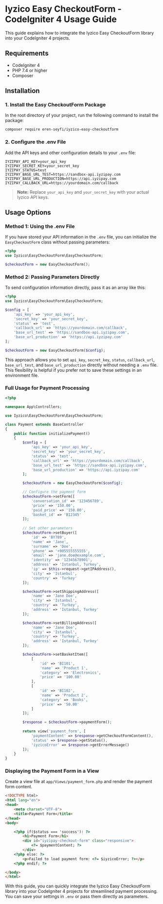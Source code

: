 
# Iyzico Easy CheckoutForm - CodeIgniter 4 Usage Guide

This guide explains how to integrate the Iyzico Easy CheckoutForm library into your CodeIgniter 4 projects.

## Requirements
- CodeIgniter 4
- PHP 7.4 or higher
- Composer

## Installation

### 1. Install the Easy CheckoutForm Package
In the root directory of your project, run the following command to install the package:
```bash
composer require eren-seyfi/iyzico-easy-checkoutform
```

### 2. Configure the .env File
Add the API keys and other configuration details to your `.env` file:
```plaintext
IYZIPAY_API_KEY=your_api_key
IYZIPAY_SECRET_KEY=your_secret_key
IYZIPAY_STATUS=test
IYZIPAY_BASE_URL_TEST=https://sandbox-api.iyzipay.com
IYZIPAY_BASE_URL_PRODUCTION=https://api.iyzipay.com
IYZIPAY_CALLBACK_URL=https://yourdomain.com/callback
```
> **Note:** Replace `your_api_key` and `your_secret_key` with your actual Iyzico API keys.

## Usage Options

### Method 1: Using the .env File
If you have stored your API information in the `.env` file, you can initialize the `EasyCheckoutForm` class without passing parameters:

```php
<?php
use Iyzico\EasyCheckoutForm\EasyCheckoutForm;

$checkoutForm = new EasyCheckoutForm();
```

### Method 2: Passing Parameters Directly
To send configuration information directly, pass it as an array like this:

```php
<?php
use Iyzico\EasyCheckoutForm\EasyCheckoutForm;

$config = [
    'api_key' => 'your_api_key',
    'secret_key' => 'your_secret_key',
    'status' => 'test',
    'callback_url' => 'https://yourdomain.com/callback',
    'base_url_test' => 'https://sandbox-api.iyzipay.com',
    'base_url_production' => 'https://api.iyzipay.com'
];

$checkoutForm = new EasyCheckoutForm($config);
```

This approach allows you to set `api_key`, `secret_key`, `status`, `callback_url`, `base_url_test`, and `base_url_production` directly without needing a `.env` file. This flexibility is helpful if you prefer not to save these settings in an environment file.

### Full Usage for Payment Processing

```php
<?php

namespace App\Controllers;

use Iyzico\EasyCheckoutForm\EasyCheckoutForm;

class Payment extends BaseController
{
    public function initializePayment()
    {
        $config = [
            'api_key' => 'your_api_key',
            'secret_key' => 'your_secret_key',
            'status' => 'test',
            'callback_url' => 'https://yourdomain.com/callback',
            'base_url_test' => 'https://sandbox-api.iyzipay.com',
            'base_url_production' => 'https://api.iyzipay.com'
        ];

        $checkoutForm = new EasyCheckoutForm($config);

        // Configure the payment form
        $checkoutForm->setForm([
            'conversation_id' => '123456789',
            'price' => '150.00',
            'paid_price' => '150.00',
            'basket_id' => 'B12345'
        ]);
        
        // Set other parameters
        $checkoutForm->setBuyer([
            'id' => 'BY789',
            'name' => 'Jane',
            'surname' => 'Doe',
            'phone' => '+905555555555',
            'email' => 'jane.doe@example.com',
            'identity' => '12345678901',
            'address' => 'Istanbul, Turkey',
            'ip' => $this->request->getIPAddress(),
            'city' => 'Istanbul',
            'country' => 'Turkey'
        ]);

        $checkoutForm->setShippingAddress([
            'name' => 'Jane Doe',
            'city' => 'Istanbul',
            'country' => 'Turkey',
            'address' => 'Istanbul, Turkey'
        ]);

        $checkoutForm->setBillingAddress([
            'name' => 'Jane Doe',
            'city' => 'Istanbul',
            'country' => 'Turkey',
            'address' => 'Istanbul, Turkey'
        ]);

        $checkoutForm->setBasketItem([
            [
                'id' => 'BI101',
                'name' => 'Product 1',
                'category' => 'Electronics',
                'price' => '100.00'
            ],
            [
                'id' => 'BI102',
                'name' => 'Product 2',
                'category' => 'Books',
                'price' => '50.00'
            ]
        ]);

        $response = $checkoutForm->paymentForm();
        
        return view('payment_form', [
            'paymentContent' => $response->getCheckoutFormContent(),
            'status' => $response->getStatus(),
            'iyzicoError' => $response->getErrorMessage()
        ]);
    }
}
```

### Displaying the Payment Form in a View
Create a view file at `app/Views/payment_form.php` and render the payment form content.

```html
<!DOCTYPE html>
<html lang="en">
<head>
    <meta charset="UTF-8">
    <title>Payment Form</title>
</head>
<body>

    <?php if($status === 'success'): ?>
        <h1>Payment Form</h1>
        <div id="iyzipay-checkout-form" class="responsive">
            <?= $paymentContent; ?>
        </div>
    <?php else: ?>
        <p>Failed to load payment form: <?= $iyzicoError; ?></p>
    <?php endif; ?>

</body>
</html>
```

With this guide, you can quickly integrate the Iyzico Easy CheckoutForm library into your CodeIgniter 4 projects for streamlined payment processing. You can save your settings in `.env` or pass them directly as parameters.
